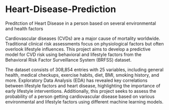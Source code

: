 # Heart-Disease-Prediction
Preditction of Heart Disease in a person based on several environmental and health factors 


Cardiovascular diseases (CVDs) are a major cause of mortality worldwide. Traditional clinical risk assessments focus on physiological factors but often overlook lifestyle influences. This project aims to develop a predictive model for CVD risk using behavioral and lifestyle factors from the Behavioral Risk Factor Surveillance System (BRFSS) dataset.

The dataset consists of 308,854 entries with 25 variables, including general health, medical checkups, exercise habits, diet, BMI, smoking history, and more. Exploratory Data Analysis (EDA) has revealed key correlations between lifestyle factors and heart disease, highlighting the importance of early lifestyle interventions. Additionally, this project seeks to assess the probability of a person getting cardiovascular disease based on various environmental and lifestyle factors using different machine learning models.
